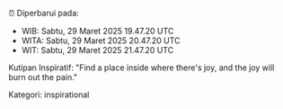 ⏰ Diperbarui pada:
- WIB: Sabtu, 29 Maret 2025 19.47.20 UTC
- WITA: Sabtu, 29 Maret 2025 20.47.20 UTC
- WIT: Sabtu, 29 Maret 2025 21.47.20 UTC

Kutipan Inspiratif:
"Find a place inside where there's joy, and the joy will burn out the pain."


Kategori: inspirational

